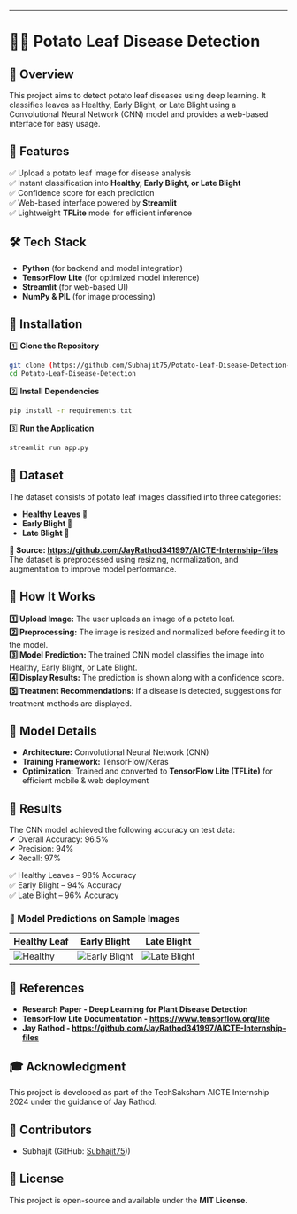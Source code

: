 

---

# 🥔🥬 Potato Leaf Disease Detection  

## 🌟 Overview  
This project aims to detect potato leaf diseases using deep learning. It classifies leaves as Healthy, Early Blight, or Late Blight using a Convolutional Neural Network (CNN) model and provides a web-based interface for easy usage.

## 📌 Features  
✅ Upload a potato leaf image for disease analysis  
✅ Instant classification into **Healthy, Early Blight, or Late Blight**  
✅ Confidence score for each prediction  
✅ Web-based interface powered by **Streamlit**  
✅ Lightweight **TFLite** model for efficient inference  

## 🛠️ Tech Stack  
- **Python** (for backend and model integration)  
- **TensorFlow Lite** (for optimized model inference)  
- **Streamlit** (for web-based UI)  
- **NumPy & PIL** (for image processing)  

## 🚀 Installation  

1️⃣ **Clone the Repository**  
```sh
git clone (https://github.com/Subhajit75/Potato-Leaf-Disease-Detection-.git)
cd Potato-Leaf-Disease-Detection
```
  
2️⃣ **Install Dependencies**  
```sh
pip install -r requirements.txt
```

3️⃣ **Run the Application**  
```sh
streamlit run app.py
```

## 📁 Dataset  
The dataset consists of potato leaf images classified into three categories:  
- **Healthy Leaves 🌱**
- **Early Blight 🍂**
- **Late Blight 🍁** 

**📌 Source: https://github.com/JayRathod341997/AICTE-Internship-files**
The dataset is preprocessed using resizing, normalization, and augmentation to improve model performance.

## 📖 How It Works
 **1️⃣ Upload Image:** The user uploads an image of a potato leaf.  
**2️⃣ Preprocessing:** The image is resized and normalized before feeding it to the model.  
**3️⃣ Model Prediction:** The trained CNN model classifies the image into Healthy, Early Blight, or Late Blight.  
**4️⃣ Display Results:** The prediction is shown along with a confidence score.  
**5️⃣ Treatment Recommendations:** If a disease is detected, suggestions for treatment methods are displayed.  

## 📖 Model Details  
- **Architecture:** Convolutional Neural Network (CNN)  
- **Training Framework:** TensorFlow/Keras  
- **Optimization:** Trained and converted to **TensorFlow Lite (TFLite)** for efficient mobile & web deployment  

## 🔬 Results
The CNN model achieved the following accuracy on test data:  
✔ Overall Accuracy: 96.5%  
✔ Precision: 94%  
✔ Recall: 97%  

✅ Healthy Leaves – 98% Accuracy  
✅ Early Blight – 94% Accuracy  
✅ Late Blight – 96% Accuracy  

### 🎲 Model Predictions on Sample Images  
| Healthy Leaf | Early Blight | Late Blight |
|-------------|-------------|------------|
| ![Healthy](images/healthy.png) | ![Early Blight](images/early_blight.png) | ![Late Blight](images/late_blight.png) |



## 🔗 References
- **Research Paper - Deep Learning for Plant Disease Detection**
- **TensorFlow Lite Documentation - https://www.tensorflow.org/lite**
- **Jay Rathod - https://github.com/JayRathod341997/AICTE-Internship-files**

## 🎓 Acknowledgment
This project is developed as part of the TechSaksham AICTE Internship 2024 under the guidance of Jay Rathod.

## 🤝 Contributors  
- Subhajit  (GitHub: [Subhajit75](https://github.com/Subhajit75)))  

## 📜 License  
This project is open-source and available under the **MIT License**.  


